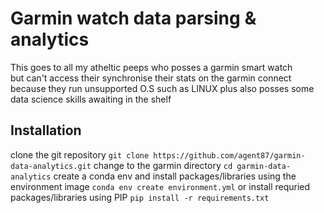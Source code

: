 # Garmin watch data parsing & analytics
This goes to all my atheltic peeps who posses a garmin smart watch \
but can't access their synchronise their stats on the garmin connect \
because they run unsupported O.S such as LINUX plus also posses some \
data science skills awaiting in the shelf

## Installation
clone the git repository
`git clone https://github.com/agent87/garmin-data-analytics.git`
change to the garmin directory
`cd garmin-data-analytics`
create a conda env and install packages/libraries using the environment image
`conda env create environment.yml`
or install requried packages/libraries using PIP
`pip install -r requirements.txt`


